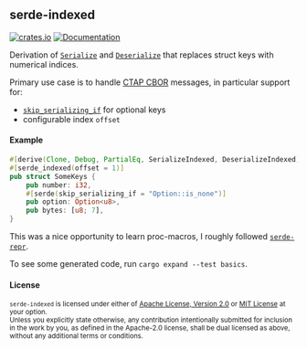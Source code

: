 ## serde-indexed

[![crates.io][crates-image]][crates-link]
[![Documentation][docs-image]][docs-link]

Derivation of [`Serialize`][serialize] and [`Deserialize`][deserialize] that replaces struct keys with numerical indices.

Primary use case is to handle [CTAP CBOR][ctap-cbor] messages, in particular support for:
- [`skip_serializing_if`][skip-serializing-if] for optional keys
- configurable index `offset`

#### Example

```rust
#[derive(Clone, Debug, PartialEq, SerializeIndexed, DeserializeIndexed)]
#[serde_indexed(offset = 1)]
pub struct SomeKeys {
    pub number: i32,
    #[serde(skip_serializing_if = "Option::is_none")]
    pub option: Option<u8>,
    pub bytes: [u8; 7],
}
```

This was a nice opportunity to learn proc-macros, I roughly followed [`serde-repr`][serde-repr].

To see some generated code, run `cargo expand --test basics`.

[crates-image]: https://img.shields.io/crates/v/serde-indexed.svg?style=flat-square
[crates-link]: https://crates.io/crates/serde-indexed
[docs-image]: https://img.shields.io/badge/docs.rs-api-green?style=flat-square
[docs-link]: https://docs.rs/serde-indexed
[serialize]: https://docs.serde.rs/serde/ser/trait.Serialize.html
[deserialize]: https://docs.serde.rs/serde/de/trait.Deserialize.html
[ctap-cbor]: https://fidoalliance.org/specs/fido-v2.0-ps-20190130/fido-client-to-authenticator-protocol-v2.0-ps-20190130.html#ctap2-canonical-cbor-encoding-form
[skip-serializing-if]: https://serde.rs/field-attrs.html#skip_serializing_if
[serde-repr]: https://github.com/dtolnay/serde-repr

#### License

<sup>`serde-indexed` is licensed under either of [Apache License, Version 2.0](LICENSE-APACHE) or [MIT License](LICENSE-MIT) at your option.</sup>
<br>
<sub>Unless you explicitly state otherwise, any contribution intentionally submitted for inclusion in the work by you, as defined in the Apache-2.0 license, shall be dual licensed as above, without any additional terms or conditions.</sub>
